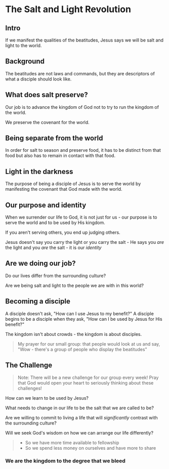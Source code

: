 # The Salt and Light Revolution

## Intro

If we manifest the qualities of the beatitudes, Jesus says we will be salt and light to the world.

## Background

The beatitudes are not laws and commands, but they are descriptors of what a disciple should look like.

## What does salt preserve?

Our job is to advance the kingdom of God not to try to run the kingdom of the world.

We preserve the covenant for the world.

## Being separate from the world

In order for salt to season and preserve food, it has to be distinct from that food but also has to remain in contact with that food.

## Light in the darkness

The purpose of being a disciple of Jesus is to serve the world by manifesting the covenant that God made with the world.

## Our purpose and identity

When we surrender our life to God, it is not just for us - our purpose is to serve the world and to be used by His kingdom.

If you aren't serving others, you end up judging others.

Jesus doesn't say you carry the light or you carry the salt - He says you *are* the light and you *are* the salt - it is our *identity*

## Are we doing our job?

Do our lives differ from the surrounding culture?

Are we being salt and light to the people we are with in this world?

## Becoming a disciple

A disciple doesn't ask, "How can I use Jesus to my benefit?"  A disciple begins to be a disciple when they ask, "How can I be used by Jesus for His benefit?"

The kingdom isn't about crowds - the kingdom is about disciples.

> My prayer for our small group: that people would look at us and say, "Wow - there's a group of people who display the beatitudes"

## The Challenge

> Note: There will be a new challenge for our group every week!  Pray that God would open your heart to seriously thinking about these challenges!

How can we learn to be used by Jesus?

What needs to change in our life to be the salt that we are called to be?

Are we willing to commit to living a life that will *significantly* contrast with the surrounding culture?

Will we seek God's wisdom on how we can arrange our life differently?

> * So we have more time available to fellowship
> * So we spend less money on ourselves and have more to share

### We are the kingdom to the degree that we bleed
